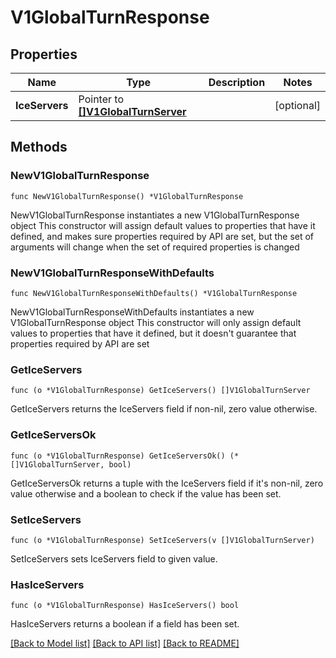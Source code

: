 # V1GlobalTurnResponse

## Properties

Name | Type | Description | Notes
------------ | ------------- | ------------- | -------------
**IceServers** | Pointer to [**[]V1GlobalTurnServer**](V1GlobalTurnServer.md) |  | [optional] 

## Methods

### NewV1GlobalTurnResponse

`func NewV1GlobalTurnResponse() *V1GlobalTurnResponse`

NewV1GlobalTurnResponse instantiates a new V1GlobalTurnResponse object
This constructor will assign default values to properties that have it defined,
and makes sure properties required by API are set, but the set of arguments
will change when the set of required properties is changed

### NewV1GlobalTurnResponseWithDefaults

`func NewV1GlobalTurnResponseWithDefaults() *V1GlobalTurnResponse`

NewV1GlobalTurnResponseWithDefaults instantiates a new V1GlobalTurnResponse object
This constructor will only assign default values to properties that have it defined,
but it doesn't guarantee that properties required by API are set

### GetIceServers

`func (o *V1GlobalTurnResponse) GetIceServers() []V1GlobalTurnServer`

GetIceServers returns the IceServers field if non-nil, zero value otherwise.

### GetIceServersOk

`func (o *V1GlobalTurnResponse) GetIceServersOk() (*[]V1GlobalTurnServer, bool)`

GetIceServersOk returns a tuple with the IceServers field if it's non-nil, zero value otherwise
and a boolean to check if the value has been set.

### SetIceServers

`func (o *V1GlobalTurnResponse) SetIceServers(v []V1GlobalTurnServer)`

SetIceServers sets IceServers field to given value.

### HasIceServers

`func (o *V1GlobalTurnResponse) HasIceServers() bool`

HasIceServers returns a boolean if a field has been set.


[[Back to Model list]](../README.md#documentation-for-models) [[Back to API list]](../README.md#documentation-for-api-endpoints) [[Back to README]](../README.md)


